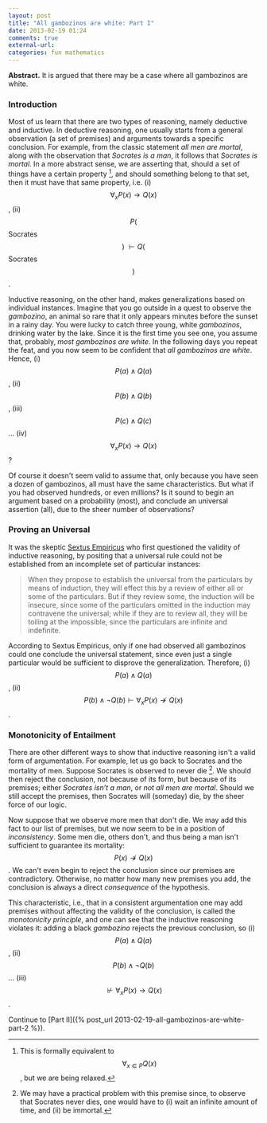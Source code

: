 ```yaml
---
layout: post
title: "All gambozinos are white: Part I"
date: 2013-02-19 01:24
comments: true
external-url:
categories: fun mathematics
---
```


**Abstract.** It is argued that there may be a case where all gambozinos are white.

### Introduction

Most of us learn that there are two types of reasoning, namely deductive and inductive. In deductive reasoning, one usually starts from a general observation (a set of premises) and arguments towards a specific conclusion. For example, from the classic statement *all men are mortal*, along with the observation that *Socrates is a man*, it follows that *Socrates is mortal*. In a more abstract sense, we are asserting that, should a set of things have a certain property [^1], and should something belong to that set, then it must have that same property, i.e. (i) $$\forall_x P(x) \rightarrow Q(x)$$, (ii) $$P($$Socrates$$)~\vdash Q($$Socrates$$)$$.

[^1]: This is formally equivalent to $$\forall_{x \in P} Q(x)$$, but we are being relaxed.

Inductive reasoning, on the other hand, makes generalizations based on individual instances. Imagine that you go outside in a quest to observe the *gambozino*, an animal so rare that it only appears minutes before the sunset in a rainy day. You were lucky to catch three young, white *gambozinos*, drinking water by the lake. Since it is the first time you see one, you assume that, probably, *most gambozinos are white*. In the following days you repeat the feat, and you now seem to be confident that *all gambozinos are white*. Hence, (i) $$P(a) \wedge Q(a)$$, (ii) $$P(b) \wedge Q(b)$$, (iii) $$P(c) \wedge Q(c)$$ ... (iv) $$\forall_x P(x) \rightarrow Q(x)$$?

Of course it doesn't seem valid to assume that, only because you have seen a dozen of gambozinos, all must have the same characteristics. But what if you had observed hundreds, or even millions? Is it sound to begin an argument based on a probability (most), and conclude an universal assertion (all), due to the sheer number of observations?

### Proving an Universal

It was the skeptic [Sextus Empiricus](https://en.wikipedia.org/wiki/Sextus_Empiricus) who first questioned the validity of inductive reasoning, by positing that a universal rule could not be established from an incomplete set of particular instances:

> When they propose to establish the universal from the particulars by means of induction, they will effect this by a review of either all or some of the particulars. But if they review some, the induction will be insecure, since some of the particulars omitted in the induction may contravene the universal; while if they are to review all, they will be toiling at the impossible, since the particulars are infinite and indefinite.

According to Sextus Empiricus, only if one had observed all gambozinos could one conclude the universal statement, since even just a single particular would be sufficient to disprove the generalization. Therefore, (i) $$P(a) \wedge Q(a)$$, (ii) $$P(b) \wedge \neg Q(b) \vdash \forall_x P(x) \not\rightarrow Q(x)$$.

### Monotonicity of Entailment

There are other different ways to show that inductive reasoning isn't a valid form of argumentation. For example, let us go back to Socrates and the mortality of men. Suppose Socrates is observed to never die [^2]. We should then reject the conclusion, not because of its form, but because of its premises; either *Socrates isn’t a man*, or *not all men are mortal*. Should we still accept the premises, then Socrates will (someday) die, by the sheer force of our logic.

  [^2]: We may have a practical problem with this premise since, to observe that Socrates never dies, one would have to (i) wait an infinite amount of time, and (ii) be immortal.

Now suppose that we observe more men that don't die. We may add this fact to our list of premises, but we now seem to be in a position of *inconsistency*. Some men die, others don't, and thus being a man isn't sufficient to guarantee its mortality: $$P(x)\not\rightarrow Q(x)$$. We can't even begin to reject the conclusion since our premises are contradictory. Otherwise, no matter how many new premises you add, the conclusion is always a direct *consequence* of the hypothesis.

This characteristic, i.e., that in a consistent argumentation one may add premises without affecting the validity of the conclusion, is called the *monotonicity principle*, and one can see that the inductive reasoning violates it: adding a black *gambozino* rejects the previous conclusion, so (i) $$P(a) \wedge Q(a)$$, (ii) $$P(b) \wedge \neg Q(b)$$ ... (iii) $$\nvdash \forall_x P(x) \rightarrow Q(x)$$.

Continue to [Part II]({% post_url 2013-02-19-all-gambozinos-are-white-part-2 %}).
